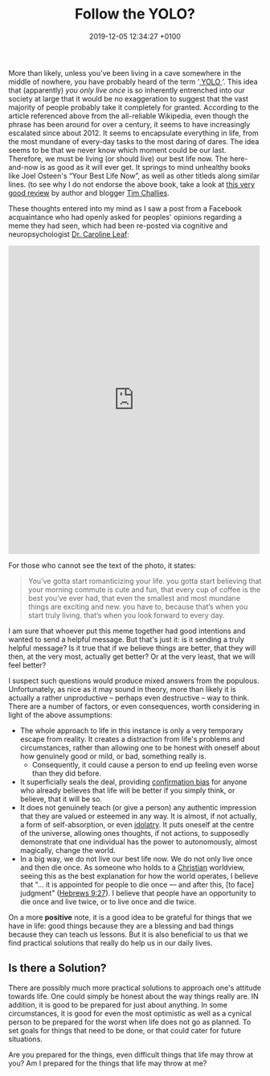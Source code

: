 ﻿---
layout: post
title: "Follow the YOLO?"
date: 2019-12-05 12:34:27 +0100
categories: Theology Psychology PositivePsychology SocialPsychology.
description: "More than likely, unless you've been living in a cave somewhere in the middle of nowhere, you have probably heard of the term 'YOLO'"
---

More than likely, unless you've been living in a cave somewhere in the middle of nowhere, you have probably heard of the term &lsquo;<a href = "https://en.wikipedia.org/wiki/YOLO_(aphorism)"> YOLO </a>&rsquo;.  This idea that (apparently) <i>you only live once</i> is so inherently entrenched into our society at large that it would be no exaggeration to suggest that the vast majority of people probably take it completely for granted.  According to the  article referenced above from the all-reliable Wikipedia, even though the phrase has been around for over a century, it seems to have increasingly escalated since about 2012.  It seems to encapsulate everything in life, from the most mundane of every-day tasks to the most daring of dares.  The idea seems to be that we never know which moment could be our last.  Therefore, we must be living (or should live) our best life now.  The here-and-now is as good as it will ever get.  It springs to mind unhealthy books like Joel Osteen's &ldquo;Your Best Life Now&rdquo;, as well as other titleds along similar lines.
(to see why I do not endorse the above book, take a look at [this very good review](https://www.challies.com/articles/the-bestsellers-your-best-life-now/) by author and blogger [Tim Challies](https://www.challies.com/).

These thoughts entered into my mind as I saw a post from a Facebook acquaintance who had openly asked for peoples' opinions regarding a meme they had seen, which had been re-posted via cognitive and neuropsychologist [Dr. Caroline Leaf](https://drleaf.com/pages/about-dr-leaf):
<iframe src="https://www.facebook.com/plugins/post.php?href=https%3A%2F%2Fwww.facebook.com%2Fdrleaf%2Fposts%2F10156523028411078%3A0&width=500" width="500" height="613" style="border:none;overflow:hidden" scrolling="no" frameborder="0" allowTransparency="true" allow="encrypted-media"></iframe>

For those who cannot see the text of the photo, it states:
<blockquote>You’ve gotta start romanticizing your life. you gotta start believing that your morning commute is cute and fun, that every cup of coffee is the best you’ve ever had, that even the smallest and most mundane things are exciting and new. you have to, because that’s when you start truly living. that‘s when you look forward to every day.</blockquote>

I am sure that whoever put this meme together had good intentions and wanted to send a helpful message.  But that's just it: is it sending a truly helpful message? Is it true that if we believe things are better, that they will then, at the very most, actually get better? Or at the very least, that we will feel better?

I suspect such questions would produce mixed answers from the populous.  Unfortunately, as nice as it may sound in theory, more than likely it is actually a rather unproductive – perhaps even destructive – way to think.  There are a number of factors, or even consequences, worth considering in light of the above assumptions:
* The whole approach to life in this instance is only a very temporary escape from reality.  It creates a distraction from life's problems and circumstances, rather than allowing one to be honest with oneself about how genuinely good or mild, or bad, something really is.
    * Consequently, it could cause a person to end up feeling even worse than they did before.
* It superficially seals the deal, providing [confirmation bias](https://dictionary.apa.org/confirmation-bias/) for anyone who already believes that life will be better if you simply think, or believe, that it will be so.
* It does not genuinely teach (or give a person) any authentic impression that they are valued or esteemed in any way.  It is almost, if not actually, a form of self-absorption, or even [idolatry](https://www.merriam-webster.com/dictionary/idolatry).  It puts oneself at the centre of the universe, allowing ones thoughts, if not actions, to supposedly demonstrate that one individual has the power to autonomously, almost magically, change the world.
* In a big way, we do not live our best life now.  We do not only live once and then die once.  As someone who holds to a [Christian](https://www.gotquestions.org/what-is-a-Christian.html) worldview, seeing this as the best explanation for how the world operates, I believe that &quot;... it is appointed for people to die once — and after this, [to face] judgment&quot; ([Hebrews 9:27](https://www.bible.com/bible/1713/HEB.9.27.CSB)).  I believe that people have an opportunity to die once and live twice, or to live once and die twice.
 
 On a more <b>positive</b> note, it is a good idea to be grateful for things that we have in life: good things because they are a blessing and bad things because they can teach us lessons.  But it is also beneficial to us that we find practical solutions that really do help us in our daily lives.

## Is there a Solution?
There are possibly much more practical solutions to approach one's attitude towards life.  One could simply be honest about the way things really are.  IN addition, it is good to be prepared for just about anything.  In some circumstances, it is good for even the most optimistic as well as a cynical person to be prepared for the worst when life does not go as planned.  To set goals for things that need to be done, or that could cater for future situations.

Are you prepared for the things, even difficult things that life may throw at you? Am I prepared for the things that life may throw at me?